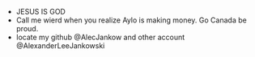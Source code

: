 - JESUS IS GOD
- Call me wierd when you realize Aylo is making money. Go Canada be proud.
- locate my github @AlecJankow and other account @AlexanderLeeJankowski

<!---
AlexanderLJankowski/AlexanderLJankowski is a ✨ special ✨ repository because its `README.md` (this file) appears on your GitHub profile.
You can click the Preview link to take a look at your changes.
--->
